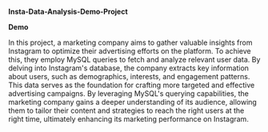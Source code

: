 **Insta-Data-Analysis-Demo-Project**

**Demo**

In this project, a marketing company aims to gather valuable insights from Instagram to optimize their advertising efforts on the platform. To achieve this, they employ MySQL queries to fetch and analyze relevant user data. By delving into Instagram's database, the company extracts key information about users, such as demographics, interests, and engagement patterns. This data serves as the foundation for crafting more targeted and effective advertising campaigns. By leveraging MySQL's querying capabilities, the marketing company gains a deeper understanding of its audience, allowing them to tailor their content and strategies to reach the right users at the right time, ultimately enhancing its marketing performance on Instagram.
